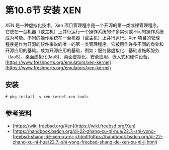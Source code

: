 # 第10.6节 安装 XEN

XEN 是一种虚拟化技术。Xen 项目管理程序是一个开源的第一类或裸管理程序。它使在一台机器（或主机）上并行运行一个操作系统的许多实例或不同的操作系统成为可能。不同的操作系统在一台机器（或主机）上并行运行。Xen 项目的管理程序是作为开源的软件来说的唯一的第一类管理程序。它被用作许多不同的商业和开源应用的基础。成为开源应用的基础，例如：服务器虚拟化、基础设施即服务（IaaS）、桌面虚拟化(IaaS)、桌面虚拟化、安全应用、嵌入式和硬件设备。[https://www.freshports.org/emulators/xen-kernel](https://www.freshports.org/emulators/xen-kernel)

## 安装

```
# pkg install -y xen-kernel xen-tools
```

## 参考资料

* [https://wiki.freebsd.org/Xen](https://wiki.freebsd.org/Xen)
* [https://handbook.bsdcn.org/di-22-zhang-xu-ni-hua/22.7.-shi-yong-freebsd-shang-de-xen-xu-ni-ji.html](https://handbook.bsdcn.org/di-22-zhang-xu-ni-hua/22.7.-shi-yong-freebsd-shang-de-xen-xu-ni-ji.html)
